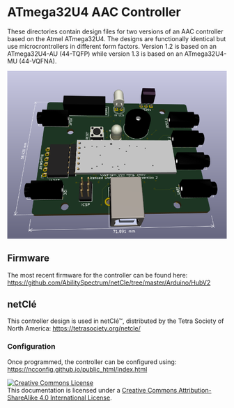 # ATmega32U4 AAC Controller

These directories contain design files for two versions of an AAC controller based on the Atmel ATmega32U4.
The designs are functionally identical but use microcrontrollers in different form factors. 
Version 1.2 is based on an ATmega32U4-AU (44-TQFP) while version 1.3 is based on an ATmega32U4-MU (44-VQFNA).

![3D Rendering](images/atmega32u4_hub_pcb_1_2.png)

## Firmware

The most recent firmware for the controller can be found here: https://github.com/AbilitySpectrum/netCle/tree/master/Arduino/HubV2

## netClé

This controller design is used in netClé™, distributed by the Tetra Society of North America: https://tetrasociety.org/netcle/

### Configuration 

Once programmed, the controller can be configured using: https://ncconfig.github.io/public_html/index.html

<a rel="license" href="http://creativecommons.org/licenses/by-sa/4.0/"><img alt="Creative Commons License" style="border-width:0" src="https://i.creativecommons.org/l/by-sa/4.0/88x31.png" /></a><br />This documentation is licensed under a <a rel="license" href="http://creativecommons.org/licenses/by-sa/4.0/">Creative Commons Attribution-ShareAlike 4.0 International License</a>.

